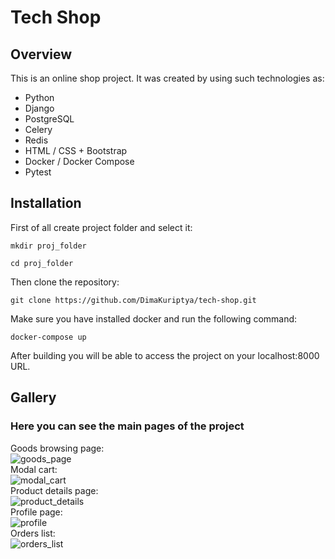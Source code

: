 # Tech Shop
## Overview
This is an online shop project. It was created by using such technologies as:
- Python
- Django
- PostgreSQL
- Celery
- Redis
- HTML / CSS + Bootstrap
- Docker / Docker Compose
- Pytest
## Installation
First of all create project folder and select it:
```
mkdir proj_folder
```
```
cd proj_folder
```
Then clone the repository:
```
git clone https://github.com/DimaKuriptya/tech-shop.git
```
Make sure you have installed docker and run the following command:
```
docker-compose up
```
After building you will be able to access the project on your localhost:8000 URL.
## Gallery
### Here you can see the main pages of the project <br />
Goods browsing page: <br />
![goods_page](https://www.dropbox.com/scl/fi/bfnqr1fd6pn9wtc5adpkz/product_list.png?rlkey=tvpe7eu1fqvoryrpb6d4nwxxo&dl=1) <br />
Modal cart: <br />
![modal_cart](https://www.dropbox.com/scl/fi/qmow1r7x8c70uwbzur0sj/cart_modal.png?rlkey=26rxnbyfv5m7rztxkv2g9ecv8&dl=1) <br />
Product details page: <br />
![product_details](https://www.dropbox.com/scl/fi/nhw9469ifww4lj2t42n0l/product_details.png?rlkey=hja3sni36yhd7m9m1hm7bxo5e&dl=1) <br />
Profile page: <br />
![profile](https://www.dropbox.com/scl/fi/rxo2tsbxumkiwm2chywgb/profile.png?rlkey=30r1mql736blgxzdv26bl9mlx&dl=1) <br />
Orders list: <br />
![orders_list](https://www.dropbox.com/scl/fi/e7r5ki9ljlgvbj7gy25vp/orders.png?rlkey=ppf55klycp4kyuvtbyii7tnum&dl=1) <br />
